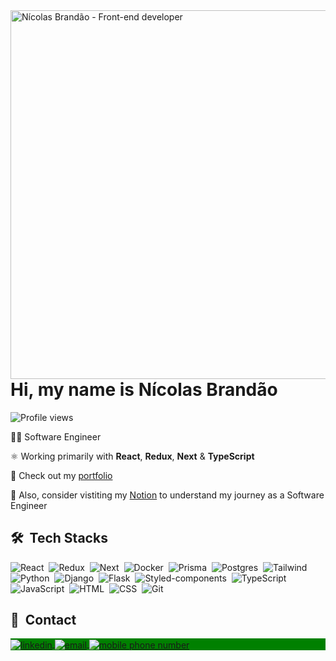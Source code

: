 <img align="right" height="590em" src="https://user-images.githubusercontent.com/107960652/232866318-07441e08-1f67-4b5c-81d4-785b8c9f58d5.png" alt="Nícolas Brandão - Front-end developer"/>
<h1 align="left">Hi, my name is Nícolas Brandão</h1>
<p align="left"><img src="https://komarev.com/ghpvc/?username=nicolasbrandao&color=green" alt="Profile views" /></p>

👨‍💻 Software Engineer

⚛️ Working primarily with **React**, **Redux**, **Next** & **TypeScript**

🚧 Check out my [portfolio](https://nicolasbrandao.vercel.app/)

🚀 Also, consider vistiting my [Notion](https://frill-word-deb.notion.site/05e98f1767054c43a2cea6118e331bcb?v=a47a1074574940c7a0a7091ccdd706de) to understand my journey as a Software Engineer


## 🛠 &nbsp;Tech Stacks

![React](https://img.shields.io/badge/-React-05122A?style=flat&logo=react)&nbsp;
![Redux](https://img.shields.io/badge/-Redux-05122A?style=flat&logo=redux)&nbsp;
![Next](https://img.shields.io/badge/-Next-05122A?style=flat&logo=next.js)&nbsp;
![Docker](https://img.shields.io/badge/-Docker-05122A?style=flat&logo=docker)&nbsp;
![Prisma](https://img.shields.io/badge/-Prisma-05122A?style=flat&logo=prisma)&nbsp;
![Postgres](https://img.shields.io/badge/-Postgres-05122A?style=flat&logo=postgresql)&nbsp;
![Tailwind](https://img.shields.io/badge/-Tailwind-05122A?style=flat&logo=tailwindcss)&nbsp;
![Python](https://img.shields.io/badge/-Python-05122A?style=flat&logo=python)&nbsp;
![Django](https://img.shields.io/badge/-Django-05122A?style=flat&logo=django)&nbsp;
![Flask](https://img.shields.io/badge/-Flask-05122A?style=flat&logo=flask)&nbsp;
![Styled-components](https://img.shields.io/badge/-StyledComponents-05122A?style=flat&logo=styled-components)&nbsp;
![TypeScript](https://img.shields.io/badge/-TypeScript-05122A?style=flat&logo=typescript)&nbsp;
![JavaScript](https://img.shields.io/badge/-JavaScript-05122A?style=flat&logo=javascript)&nbsp;
![HTML](https://img.shields.io/badge/-HTML-05122A?style=flat&logo=HTML5)&nbsp;
![CSS](https://img.shields.io/badge/-CSS-05122A?style=flat&logo=CSS3&logoColor=1572B6)&nbsp;
![Git](https://img.shields.io/badge/-Git-05122A?style=flat&logo=git)&nbsp;

## 📧 &nbsp;Contact

<p align="left" style="background:green">
  <a href="https://linkedin.com/in/nicolasbrandao" target="_blank">
    <img align="center" src="https://img.shields.io/badge/-nicolasbrandao-05122A?style=flat&logo=linkedin" alt="linkedin"/>
  </a>
  <a href="mailto: nicolas.brandaor@gmail.com" target="_blank">
   <img align="center" src="https://img.shields.io/badge/-nicolas.brandaor@gmail.com-05122A?style=flat&logo=gmail" alt="email"/>
  </a>
  <a href="https://wa.me/5537991124140" target="_blank">
   <img align="center" src="https://img.shields.io/badge/-(37)_9_9112_4140-05122A?style=flat&logo=whatsapp" alt="mobile phone number"/>
  </a>
</p>
